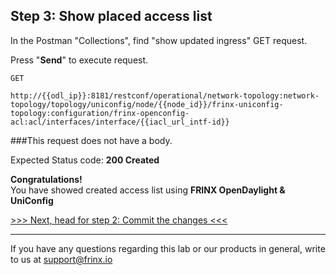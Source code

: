 
## Step 3: Show placed access list 

In the Postman "Collections", find "show updated ingress" GET request.


Press "**Send**" to execute request.

```
GET

http://{{odl_ip}}:8181/restconf/operational/network-topology:network-topology/topology/uniconfig/node/{{node_id}}/frinx-uniconfig-topology:configuration/frinx-openconfig-acl:acl/interfaces/interface/{{iacl_url_intf-id}}
```

###This request does not have a body.

Expected Status code: **200 Created**

**Congratulations!** <br>
You have showed created access list using **FRINX OpenDaylight & UniConfig**

[>>> Next, head for step 2: Commit the changes <<<](12.md)

---
If you have any questions regarding this lab or our products in general, write to us at [support@frinx.io](mailto:support@frinx.io)